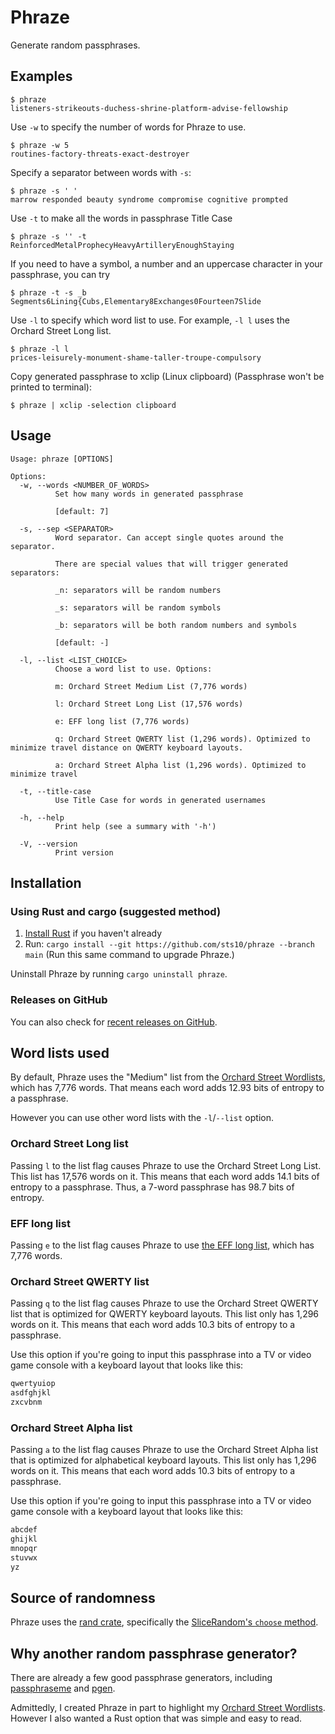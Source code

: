 # Phraze

Generate random passphrases. 

## Examples

```
$ phraze
listeners-strikeouts-duchess-shrine-platform-advise-fellowship
```

Use `-w` to specify the number of words for Phraze to use.
```
$ phraze -w 5
routines-factory-threats-exact-destroyer
```

Specify a separator between words with `-s`:
```
$ phraze -s ' '
marrow responded beauty syndrome compromise cognitive prompted
```

Use `-t` to make all the words in passphrase Title Case
```
$ phraze -s '' -t
ReinforcedMetalProphecyHeavyArtilleryEnoughStaying
```

If you need to have a symbol, a number and an uppercase character in your passphrase, you can try
```
$ phraze -t -s _b
Segments6Lining{Cubs,Elementary8Exchanges0Fourteen7Slide
```

Use `-l` to specify which word list to use. For example, `-l l` uses the Orchard Street Long list.
```
$ phraze -l l
prices-leisurely-monument-shame-taller-troupe-compulsory
```

Copy generated passphrase to xclip (Linux clipboard) (Passphrase won't be printed to terminal):
```
$ phraze | xclip -selection clipboard
```

## Usage
```text
Usage: phraze [OPTIONS]

Options:
  -w, --words <NUMBER_OF_WORDS>
          Set how many words in generated passphrase
          
          [default: 7]

  -s, --sep <SEPARATOR>
          Word separator. Can accept single quotes around the separator.
          
          There are special values that will trigger generated separators:
          
          _n: separators will be random numbers
          
          _s: separators will be random symbols
          
          _b: separators will be both random numbers and symbols
          
          [default: -]

  -l, --list <LIST_CHOICE>
          Choose a word list to use. Options:
          
          m: Orchard Street Medium List (7,776 words)
          
          l: Orchard Street Long List (17,576 words)
          
          e: EFF long list (7,776 words)
          
          q: Orchard Street QWERTY list (1,296 words). Optimized to minimize travel distance on QWERTY keyboard layouts.
          
          a: Orchard Street Alpha list (1,296 words). Optimized to minimize travel

  -t, --title-case
          Use Title Case for words in generated usernames

  -h, --help
          Print help (see a summary with '-h')

  -V, --version
          Print version
```

## Installation

### Using Rust and cargo (suggested method)
1. [Install Rust](https://www.rust-lang.org/tools/install) if you haven't already
2. Run: `cargo install --git https://github.com/sts10/phraze --branch main` (Run this same command to upgrade Phraze.)

Uninstall Phraze by running `cargo uninstall phraze`.

### Releases on GitHub
You can also check for [recent releases on GitHub](https://github.com/sts10/phraze/releases).

## Word lists used

<!-- Phraze uses the [Orchard Street Lists](https://github.com/sts10/orchard-street-wordlists). These word lists are licensed separately. See that project's repository for licensing information concerning the word lists. All of the Orchard Street Wordlists lists are uniquely decodable, so they are safe to use without a separator between words. -->

By default, Phraze uses the "Medium" list from the [Orchard Street Wordlists](https://github.com/sts10/orchard-street-wordlists), which has 7,776 words. That means each word adds 12.93 bits of entropy to a passphrase.

However you can use other word lists with the `-l`/`--list` option.

### Orchard Street Long list
Passing `l` to the list flag causes Phraze to use the Orchard Street Long List. This list has 17,576 words on it. This means that each word adds 14.1 bits of entropy to a passphrase. Thus, a 7-word passphrase has 98.7 bits of entropy.

### EFF long list
Passing `e` to the list flag causes Phraze to use [the EFF long list](https://www.eff.org/deeplinks/2016/07/new-wordlists-random-passphrases), which has 7,776 words.

### Orchard Street QWERTY list
Passing `q` to the list flag causes Phraze to use the Orchard Street QWERTY list that is optimized for QWERTY keyboard layouts. This list only has 1,296 words on it. This means that each word adds 10.3 bits of entropy to a passphrase.

Use this option if you're going to input this passphrase into a TV or video game console with a keyboard layout that looks like this:

```txt
qwertyuiop
asdfghjkl
zxcvbnm
```

### Orchard Street Alpha list
Passing `a` to the list flag causes Phraze to use the Orchard Street Alpha list that is optimized for alphabetical keyboard layouts. This list only has 1,296 words on it. This means that each word adds 10.3 bits of entropy to a passphrase.

Use this option if you're going to input this passphrase into a TV or video game console with a keyboard layout that looks like this:

```txt
abcdef
ghijkl
mnopqr
stuvwx
yz
```

## Source of randomness

Phraze uses the [rand crate](https://github.com/rust-random/rand), specifically the [SliceRandom's `choose` method](https://docs.rs/rand/latest/rand/seq/trait.SliceRandom.html#tymethod.choose).

## Why another random passphrase generator?

There are already a few good passphrase generators, including [passphraseme](https://github.com/micahflee/passphraseme) and [pgen](https://github.com/ctsrc/Pgen). 

Admittedly, I created Phraze in part to highlight my [Orchard Street Wordlists](https://github.com/sts10/orchard-street-wordlists). However I also wanted a Rust option that was simple and easy to read.
